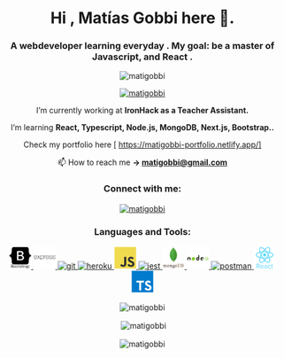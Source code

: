 <div align="center">
  <h1 align="center">Hi , Matías Gobbi here 🦓.</h1>
<h3 align="center">A webdeveloper learning everyday . My goal: be a master of Javascript, and React .</h3>

<p align="center" > <img src="https://komarev.com/ghpvc/?username=matigobbi&label=Profile%20views&color=blueviolet&style=flat" alt="matigobbi" /> </p>

<p align="center"> <a href="https://github.com/ryo-ma/github-profile-trophy"><img src="https://github-profile-trophy.vercel.app/?username=matigobbi" alt="matigobbi" /></a> </p>

  I’m currently working at **IronHack as a Teacher Assistant.**

  I’m  learning **React, Typescript, Node.js, MongoDB, Next.js, Bootstrap..**

  Check my portfolio here [ https://matigobbi-portfolio.netlify.app/]

 📫 How to reach me **-> matigobbi@gmail.com**

<h3 align="center">Connect with me:</h3>
<p align="center">
<a href="https://linkedin.com/in/matigobbi" target="blank"><img align="center" src="https://raw.githubusercontent.com/rahuldkjain/github-profile-readme-generator/master/src/images/icons/Social/linked-in-alt.svg" alt="matigobbi" height="30" width="40" /></a>
</p>

  
<h3 align="center">Languages and Tools:</h3>
<p align="center"> <a href="https://getbootstrap.com" target="_blank" rel="noreferrer"> <img src="https://raw.githubusercontent.com/devicons/devicon/master/icons/bootstrap/bootstrap-plain-wordmark.svg" alt="bootstrap" width="40" height="40"/> </a> <a href="https://expressjs.com" target="_blank" rel="noreferrer"> <img src="https://raw.githubusercontent.com/devicons/devicon/master/icons/express/express-original-wordmark.svg" alt="express" width="40" height="40"/> </a> <a href="https://git-scm.com/" target="_blank" rel="noreferrer"> <img src="https://www.vectorlogo.zone/logos/git-scm/git-scm-icon.svg" alt="git" width="40" height="40"/> </a> <a href="https://heroku.com" target="_blank" rel="noreferrer"> <img src="https://www.vectorlogo.zone/logos/heroku/heroku-icon.svg" alt="heroku" width="40" height="40"/> </a> <a href="https://developer.mozilla.org/en-US/docs/Web/JavaScript" target="_blank" rel="noreferrer"> <img src="https://raw.githubusercontent.com/devicons/devicon/master/icons/javascript/javascript-original.svg" alt="javascript" width="40" height="40"/> </a> <a href="https://jestjs.io" target="_blank" rel="noreferrer"> <img src="https://www.vectorlogo.zone/logos/jestjsio/jestjsio-icon.svg" alt="jest" width="40" height="40"/> </a> <a href="https://www.mongodb.com/" target="_blank" rel="noreferrer"> <img src="https://raw.githubusercontent.com/devicons/devicon/master/icons/mongodb/mongodb-original-wordmark.svg" alt="mongodb" width="40" height="40"/> </a> <a href="https://nodejs.org" target="_blank" rel="noreferrer"> <img src="https://raw.githubusercontent.com/devicons/devicon/master/icons/nodejs/nodejs-original-wordmark.svg" alt="nodejs" width="40" height="40"/> </a> <a href="https://postman.com" target="_blank" rel="noreferrer"> <img src="https://www.vectorlogo.zone/logos/getpostman/getpostman-icon.svg" alt="postman" width="40" height="40"/> </a> <a href="https://reactjs.org/" target="_blank" rel="noreferrer"> <img src="https://raw.githubusercontent.com/devicons/devicon/master/icons/react/react-original-wordmark.svg" alt="react" width="40" height="40"/> </a> <a href="https://www.typescriptlang.org/" target="_blank" rel="noreferrer"> <img src="https://raw.githubusercontent.com/devicons/devicon/master/icons/typescript/typescript-original.svg" alt="typescript" width="40" height="40"/> </a> </p>

<p><img align="center" src="https://github-readme-stats.vercel.app/api/top-langs?username=matigobbi&show_icons=true&theme=cobalt&locale=en&layout=compact" alt="matigobbi" /></p>

<p>&nbsp;<img align="center" src="https://github-readme-stats.vercel.app/api?username=matigobbi&show_icons=true&locale=en" alt="matigobbi" /></p>

<p><img align="center" src="https://github-readme-streak-stats.herokuapp.com/?user=matigobbi&" alt="matigobbi" /></p>
  </div>
